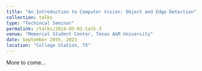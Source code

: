 ```yaml
---
title: "An Introduction to Computer Vision: Object and Edge Detection"
collection: talks
type: "Techincal Seminar"
permalink: /talks/2014-03-01-talk-3
venue: "Memorial Student Center, Texas A&M University"
date: September 28th, 2023
location: "College Station, TX"
---
```


 More to come...
